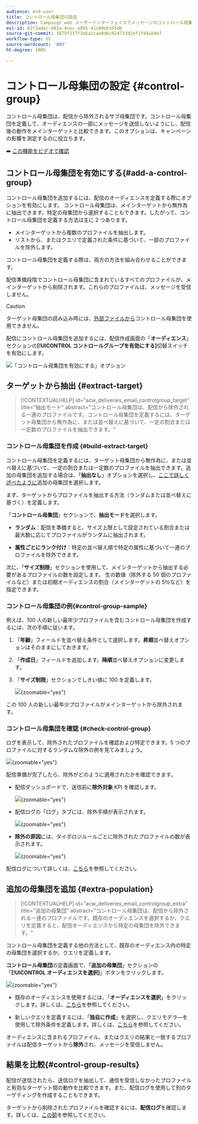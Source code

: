 ```yaml
---
audience: end-user
title: コントロール母集団の設定
description: Campaign web ユーザーインターフェイスでメッセージのコントロール母集団を設定する方法について説明します
exl-id: 02f3adec-681a-4cec-a895-41c80eb345db
source-git-commit: 3879f217f3a6a1cae0d6c924733d2ef1fd4ab9e7
workflow-type: ht
source-wordcount: '803'
ht-degree: 100%

---
```


# コントロール母集団の設定 {#control-group}

コントロール母集団は、配信から除外されるサブ母集団です。コントロール母集団を定義して、オーディエンスの一部にメッセージを送信しないようにし、配信後の動作をメインターゲットと比較できます。このオプションは、キャンペーンの影響を測定するのに役立ちます。

➡️ [この機能をビデオで確認](create-audience.md#video)

## コントロール母集団を有効にする{#add-a-control-group}

コントロール母集団を追加するには、配信のオーディエンスを定義する際にオプションを有効にします。 コントロール母集団は、メインターゲットから無作為に抽出できます。特定の母集団から選択することもできます。したがって、コントロール母集団を定義する方法は主に 2 つあります。

* メインターゲットから複数のプロファイルを抽出します。
* リストから、またはクエリで定義された条件に基づいて、一部のプロファイルを除外します。

コントロール母集団を定義する際は、両方の方法を組み合わせることができます。

配信準備段階でコントロール母集団に含まれているすべてのプロファイルが、メインターゲットから削除されます。これらのプロファイルは、メッセージを受信しません。

>[!CAUTION]
>
>ターゲット母集団の読み込み時には、[外部ファイルから](file-audience.md)コントロール母集団を使用できません。

配信にコントロール母集団を追加するには、配信作成画面の「**オーディエンス**」セクションの&#x200B;**[!UICONTROL コントロールグループを有効にする]**&#x200B;切替スイッチを有効にします。

![「コントロール母集団を有効にする」オプション](assets/control-group1.png)


## ターゲットから抽出 {#extract-target}

>[!CONTEXTUALHELP]
>id="acw_deliveries_email_controlgroup_target"
>title="抽出モード"
>abstract="コントロール母集団は、配信から除外される一連のプロファイルです。コントロール母集団を定義するには、ターゲット母集団から無作為に、または並べ替えに基づいて、一定の割合または一定数のプロファイルを抽出できます。"


### コントロール母集団を作成 {#build-extract-target}

コントロール母集団を定義するには、ターゲット母集団から無作為に、または並べ替えに基づいて、一定の割合または一定数のプロファイルを抽出できます。追加の母集団を追加する場合は、「**抽出なし**」オプションを選択し、[ここで詳しく述べたように](#extra-population)追加の母集団を選択します。

まず、ターゲットからプロファイルを抽出する方法（ランダムまたは並べ替えに基づく）を定義します。

「**コントロール母集団**」セクションで、**抽出モード**&#x200B;を選択します。

* **ランダム**：配信を準備すると、サイズ上限として設定されている割合または最大数に応じてプロファイルがランダムに抽出されます。

* **属性ごとにランク付け**：特定の並べ替え順で特定の属性に基づいて一連のプロファイルを除外できます。


次に、「**サイズ制限**」セクションを使用して、メインターゲットから抽出する必要があるプロファイルの数を設定します。 生の数値（除外する 50 個のプロファイルなど）または初期オーディエンスの割合（メインターゲットの 5％など）を指定できます。


### コントロール母集団の例{#control-group-sample}

例えば、100 人の新しい最年少プロファイルを含むコントロール母集団を作成するには、次の手順に従います。

1. 「**年齢**」フィールドを並べ替え条件として選択します。**昇順**&#x200B;並べ替えオプションはそのままにしておきます。
1. 「**作成日**」フィールドを追加します。**降順**&#x200B;並べ替えオプションに変更します。
1. 「**サイズ制限**」セクションでしきい値に 100 を定義します。

   ![](assets/control-group2.png){zoomable=&quot;yes&quot;}

この 100 人の新しい最年少プロファイルがメインターゲットから除外されます。

### コントロール母集団を確認 {#check-control-group}

ログを表示して、除外されたプロファイルを確認および特定できます。5 つのプロファイルに対するランダムな除外の例を見てみましょう。

![](assets/control-group4.png){zoomable=&quot;yes&quot;}

配信準備が完了したら、除外がどのように適用されたかを確認できます。

* 配信ダッシュボードで、送信前に&#x200B;**除外対象** KPI を確認します。

  ![](assets/control-group5.png){zoomable=&quot;yes&quot;}

* 配信ログの「ログ」タブには、除外手順が表示されます。

  ![](assets/control-group-sample-logs.png){zoomable=&quot;yes&quot;}
<!--

 * The **Exclusion logs** tab displays each profile and the related exclusion **Reason**.

    ![](assets/control-group6.png){zoomable="yes"}
-->

* **除外の原因**&#x200B;には、タイポロジルールごとに除外されたプロファイルの数が表示されます。

  ![](assets/control-group7.png){zoomable=&quot;yes&quot;}

配信ログについて詳しくは、[こちら](../monitor/delivery-logs.md)を参照してください。

## 追加の母集団を追加 {#extra-population}

>[!CONTEXTUALHELP]
>id="acw_deliveries_email_controlgroup_extra"
>title="追加の母集団"
>abstract="コントロール母集団は、配信から除外される一連のプロファイルです。既存のオーディエンスを選択するか、クエリを定義すると、配信オーディエンスから特定の母集団を除外できます。"

コントロール母集団を定義する他の方法として、既存のオーディエンス内の特定の母集団を選択するか、クエリを定義します。

**コントロール母集団**&#x200B;の定義画面で、「**追加の母集団**」セクションの「**[!UICONTROL オーディエンスを選択]**」ボタンをクリックします。

![](assets/control-group3.png){zoomable=&quot;yes&quot;}

* 既存のオーディエンスを使用するには、「**オーディエンスを選択**」をクリックします。詳しくは、[こちら](add-audience.md)を参照してください。

* 新しいクエリを定義するには、「**独自に作成**」を選択し、クエリモデラ―を使用して除外条件を定義します。詳しくは、[こちら](../query/query-modeler-overview.md)を参照してください。

オーディエンスに含まれるプロファイル、またはクエリの結果と一致するプロファイルは配信ターゲットから&#x200B;**除外**&#x200B;され、メッセージを受信しません。

## 結果を比較{#control-group-results}

配信が送信されたら、送信ログを抽出して、通信を受信しなかったプロファイルと有効なターゲット間の動作を比較できます。また、配信ログを使用して別のターゲティングを作成することもできます。

ターゲットから削除されたプロファイルを確認するには、**配信ログ**&#x200B;を確認します。詳しくは、[この節](#check-control-group)を参照してください。
